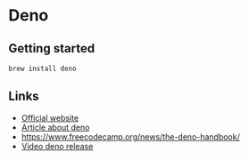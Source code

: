 # Deno

## Getting started

```bash
brew install deno
```

## Links

- [Official website](https://deno.land/)
- [Article about
  deno](https://blog.bitsrc.io/what-is-deno-and-will-it-replace-nodejs-a13aa1734a74)
- https://www.freecodecamp.org/news/the-deno-handbook/
- [Video deno release](https://www.youtube.com/watch?v=zFf_fcn0cI0)
